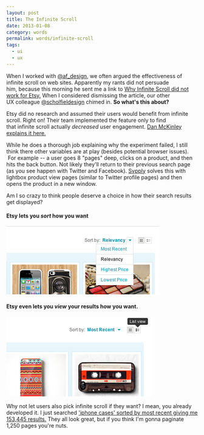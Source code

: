 ```yaml
---
layout: post
title: The Infinite Scroll
date: 2013-01-08
category: words
permalink: words/infinite-scroll
tags:
  - ui
  - ux
---
```


When I worked with [@af_design](https://twitter.com/af_design "twitter"), we often argued the effectiveness of infinite scroll on web sites.&nbsp;Apparently&nbsp;my rants did not persuade him,&nbsp;because&nbsp;this morning he sent me a link to [Why Infinite Scroll did not work for Etsy.](http://www.usabilitypost.com/2013/01/07/when-infinite-scroll-doesnt-work/ "etsy infinite scroll")&nbsp;When&nbsp;I considered dismissing the article, our other UX&nbsp;colleague&nbsp;[@scholfieldesign](https://twitter.com/schofieldesign "twitter")&nbsp;chimed&nbsp;in. **So what's this about?**

Etsy did no research and assumed their users would benefit from infinite scroll. Right on! Their team implemented the feature only to find that&nbsp;infinite&nbsp;scroll actually _decreased_ user engagement. [Dan McKinley explains it here.](http://mcfunley.com/design-for-continuous-experimentation "video talk")&nbsp;

While he does a&nbsp;thorough&nbsp;job explaining why the experiment failed, I still think there other variables are at play (besides potential browser issues). &nbsp;For example -- a user goes 8 "pages" deep, clicks on a product, and then hits the back button. Not likely they'll return to their previous search page (as you see happen with Twitter and Facebook). [Svpply](https://svpply.com/shop?search=iphone%20cases "svpply") solves this with lightbox product view pages (similar to Twitter profile pages) and then opens the product in a new window.&nbsp;

Am I so crazy to think people deserve a choice in how their search results get displayed?

#### Etsy lets you _sort_ how you want

![view](/assets/images/infinite-1.png)

#### Etsy even lets you _view_ your results how you want.

![view](/assets/images/infinite-2.png)

Why not let users also pick infinite scroll if they want? I mean, you already developed it.&nbsp;I just searched&nbsp;['iphone cases' sorted by most recent giving me 153,445 results.](http://www.etsy.com/search/handmade?q=iphone+cases&order=date_desc&view_type=gallery&ship_to=ZZ&page=0 "etsy")&nbsp;They all look great, but if you think I'm gonna paginate 1,250 pages you're nuts.
